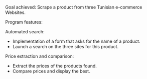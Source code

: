 Goal achieved: Scrape a product from three Tunisian e-commerce Websites.

Program features:
  
  Automated search:
  - Implementation of a form that asks for the name of a product.
  - Launch a search on the three sites for this product.
  
  Price extraction and comparison:
  - Extract the prices of the products found.
  - Compare prices and display the best.
